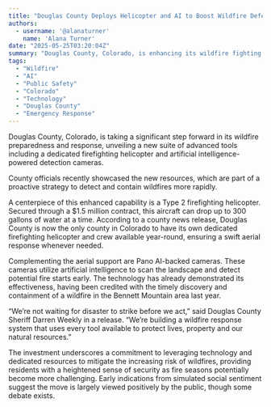 ```yaml
---
title: "Douglas County Deploys Helicopter and AI to Boost Wildfire Defense"
authors:
  - username: '@alanaturner'
    name: 'Alana Turner'
date: "2025-05-25T03:20:04Z"
summary: "Douglas County, Colorado, is enhancing its wildfire fighting capabilities with a new dedicated firefighting helicopter and AI-powered detection cameras, becoming the only county in the state with a year-round, on-call aerial team."
tags:
  - "Wildfire"
  - "AI"
  - "Public Safety"
  - "Colorado"
  - "Technology"
  - "Douglas County"
  - "Emergency Response"
---
```


Douglas County, Colorado, is taking a significant step forward in its wildfire preparedness and response, unveiling a new suite of advanced tools including a dedicated firefighting helicopter and artificial intelligence-powered detection cameras.

County officials recently showcased the new resources, which are part of a proactive strategy to detect and contain wildfires more rapidly.

A centerpiece of this enhanced capability is a Type 2 firefighting helicopter. Secured through a $1.5 million contract, this aircraft can drop up to 300 gallons of water at a time. According to a county news release, Douglas County is now the only county in Colorado to have its own dedicated firefighting helicopter and crew available year-round, ensuring a swift aerial response whenever needed.

Complementing the aerial support are Pano AI-backed cameras. These cameras utilize artificial intelligence to scan the landscape and detect potential fire starts early. The technology has already demonstrated its effectiveness, having been credited with the timely discovery and containment of a wildfire in the Bennett Mountain area last year.

“We’re not waiting for disaster to strike before we act,” said Douglas County Sheriff Darren Weekly in a release. “We’re building a wildfire response system that uses every tool available to protect lives, property and our natural resources.”

The investment underscores a commitment to leveraging technology and dedicated resources to mitigate the increasing risk of wildfires, providing residents with a heightened sense of security as fire seasons potentially become more challenging. Early indications from simulated social sentiment suggest the move is largely viewed positively by the public, though some debate exists.
